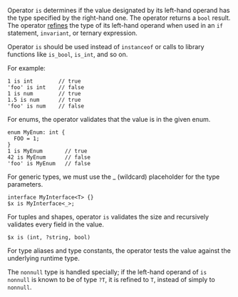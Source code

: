 Operator `is` determines if the value designated by its left-hand operand has the type specified by the right-hand one.  The operator returns a `bool` result.  The
operator [refines](../types/type-refinement.md) the type of its left-hand operand when used in an `if` statement, `invariant`, or ternary expression.

Operator `is` should be used instead of `instanceof` or calls to library functions like `is_bool`, `is_int`, and so on.

For example:

```Hack
1 is int        // true
'foo' is int    // false
1 is num        // true
1.5 is num      // true
'foo' is num    // false
```

For enums, the operator validates that the value is in the given enum.

```Hack
enum MyEnum: int {
  FOO = 1;
}
1 is MyEnum       // true
42 is MyEnum      // false
'foo' is MyEnum   // false
```

For generic types, we must use the _ (wildcard) placeholder for the type parameters.

```Hack
interface MyInterface<T> {}
$x is MyInterface<_>;
```

For tuples and shapes, operator `is` validates the size and recursively validates every field in the value.

```Hack
$x is (int, ?string, bool)
```

For type aliases and type constants, the operator tests the value against the underlying runtime type.

The `nonnull` type is handled specially; if the left-hand operand of `is nonnull` is known to be of type `?T`, it is refined to `T`, instead of simply to `nonnull`.
